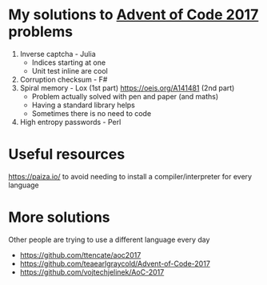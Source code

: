 # My solutions to [Advent of Code 2017](http://adventofcode.com/2017) problems

1. Inverse captcha - Julia
   * Indices starting at one
   * Unit test inline are cool
2. Corruption checksum - F#
3. Spiral memory - Lox (1st part) https://oeis.org/A141481 (2nd part)
   * Problem actually solved with pen and paper (and maths)
   * Having a standard library helps
   * Sometimes there is no need to code
4. High entropy passwords - Perl

# Useful resources
https://paiza.io/ to avoid needing to install a compiler/interpreter for every language

# More solutions
Other people are trying to use a different language every day
 * https://github.com/ttencate/aoc2017
 * https://github.com/teaearlgraycold/Advent-of-Code-2017
 * https://github.com/vojtechjelinek/AoC-2017

